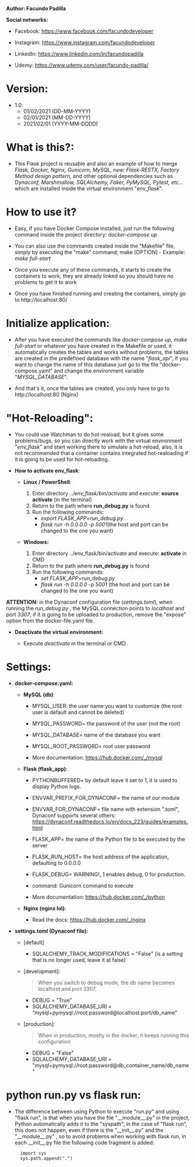 **Author: Facundo Padilla**

**Social networks:**

- Facebook: https://www.facebook.com/facundodeveloper

- Instagram: https://www.instagram.com/facundodeveloper

- LinkedIn: https://www.linkedin.com/in/facundopadilla

- Udemy: https://www.udemy.com/user/facundo-padilla/

# **Version:**

- 1.0: 
	- 01/02/2021 (DD-MM-YYYY)
	-  02/01/2021 (MM-DD-YYYY)
	-  2021/02/01 (YYYY-MM-DDDD)

# What is this?:

- This Flask project is reusable and also an example of how to merge *Flask, Docker, Nginx, Gunicorn, MySQL, new: Flask-RESTX,  Factory Method design pattern,* and other optional dependencies such as D*ynaconf, Marshmallow, SQLAlchemy, Faker, PyMySQL, Pytest, etc...* which are installed inside the virtual environment "*env_flask*".

# How to use it?

- Easy, if you have Docker Compose installed, just run the following command inside the project directory: *docker-compose up*

- You can also use the commands created inside the "Makefile" file, simply by executing the "make" command; make [OPTION] - Example: *make full-start*

- Once you execute any of these commands, it starts to create the containers to work, they are already linked so you should have no problems to get it to work
- Once you have finished running and creating the containers, simply go to http://localhost:80/

# Initialize application:

- After you have executed the commands like *docker-compose up, make full-start* or whatever you have created in the Makefile or used, it automatically creates the tables and works without problems, the tables are created in the predefined database with the name "*flask_api*", if you want to change the name of this database just go to the file "docker-compose.yaml" and change the environment variable "*MYSQL_DATABASE*". 

- And that's it, once the tables are created, you only have to go to http://localhost:80 (Nginx)

# "Hot-Reloading":

- You could use Watchman to do hot-reaload, but it gives some problems/bugs, so you can directly work with the virtual environment "*env_flask*" and start working there to simulate a hot-reload, also, it is not recommended that a container contains integrated hot-realoading if it is going to be used for hot-reloading.

- **How to activate env_flask**:

	- **Linux / PowerShell**:

		1) Enter directory *../env_flask/bin/activate* and execute: **source activate** (in the terminal)
		2) Return to the path where **run_debug.py** is found 
		3) Run the following commands:
			- *export FLASK_APP=run_debug.py*
			- *flask run -h 0.0.0.0 -p 5001*(the host and port can be changed to the one you want)

	- **Windows:**

		1) Enter directory ../env_flask/bin/activate and execute: **activate** in CMD
		2) Return to the path where **run_debug.py** is found 
		3) Run the following commands:
			- *set FLASK_APP=run_debug.py*
			- *flask run -h 0.0.0.0 -p 5001* (the host and port can be changed to the one you want)
			
**ATTENTION:** in the Dynaconf configuration file (*settings.toml*), when running the *run_debug.py* , the MySQL connection points to *localhost* and port *3307*, if it is going to be uploaded to production, remove the "expose" option from the docker-file.yaml file.

- **Deactivate the virtual environment:**

	- Execute *deactivate* in the terminal or CMD

# Settings:

- **docker-compose.yaml:**

	- **MySQL (db)**:

		- MYSQL_USER: the user name you want to customize (the root user is default and cannot be deleted)

		- MYSQL_PASSWORD= the password of the user (not the root)

		- MYSQL_DATABASE= name of the database you want

		- MYSQL_ROOT_PASSWORD= root user password

		- More documentation: https://hub.docker.com/_/mysql

	- **Flask (flask_app)**:

		- PYTHONBUFFERED= by default leave it set to 1, it is used to display Python logs.

		- ENVVAR_PREFIX_FOR_DYNACONF= the name of our module

		- ENVVAR_FOR_DYNACONF= file name with extension ".toml", Dynaconf supports several others: https://dynaconf.readthedocs.io/en/docs_223/guides/examples.html

		- FLASK_APP= the name of the Python file to be executed by the server

		- FLASK_RUN_HOST= the host address of the application, defaulting to 0.0.0.0

		- FLASK_DEBUG= WARNING!, 1 enables debug, 0 for production.

		- command: Gunicorn command to execute

		- More documentation: https://hub.docker.com/_/python

	- **Nginx (nginx lol)**:

		- Read the docs: https://hub.docker.com/_/nginx

- **settings.toml (Dynaconf file):**
	- [default]
		- SQLALCHEMY_TRACK_MODIFICATIONS = "False" (is a setting that is no longer used, leave it at false)
	- [development]:
		> When you switch to debug mode, the db name becomes localhost and port 3307.
		- DEBUG = "True"
		- SQLALCHEMY_DATABASE_URI = "mysql+pymysql://root:password@localhost:port/db_name"
		
	- [production]:
		> When in production, mostly in the docker, it keeps running this configuration
		- DEBUG = "False"
		- SQLALCHEMY_DATABASE_URI = "mysql+pymysql://root:password@db_container_name/db_name"

# python run.py vs flask run:

- The difference between using Python to execute "run.py" and using "flask run", is that when you have the file "\_\_module__.py" in the project, Python automatically adds it to the "syspath", in the case of "flask run", this does not happen, even if there is the "\_\_init__.py" and the "\_\_module__.py" , so to avoid problems when working with flask run, in each \_\_init__.py file the following code fragment is added:

	    import sys
	    sys.path.append(".")
